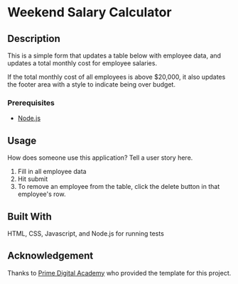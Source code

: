# Weekend Salary Calculator

## Description

This is a simple form that updates a table below with employee data, and updates a total monthly cost for employee salaries.

If the total monthly cost of all employees is above $20,000, it also updates the footer area with a style to indicate being over budget.

### Prerequisites

- [Node.js](https://nodejs.org/en/)

## Usage

How does someone use this application? Tell a user story here.

1. Fill in all employee data
2. Hit submit
3. To remove an employee from the table, click the delete button in that employee's row.

## Built With

HTML, CSS, Javascript, and Node.js for running tests

## Acknowledgement

Thanks to [Prime Digital Academy](www.primeacademy.io) who provided the template for this project.
